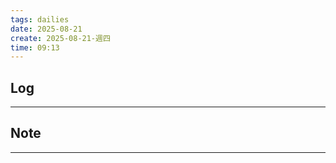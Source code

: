 ```yaml
---
tags: dailies  
date: 2025-08-21
create: 2025-08-21-週四
time: 09:13
---
```

## Log
---


## Note
---

